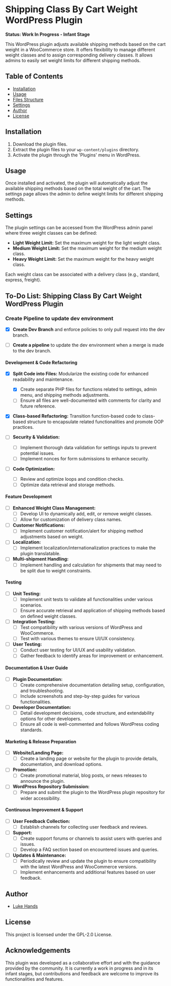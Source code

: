 # Shipping Class By Cart Weight WordPress Plugin

**Status: Work In Progress - Infant Stage**

This WordPress plugin adjusts available shipping methods based on the cart weight in a WooCommerce store. It offers flexibility to manage different weight classes and to assign corresponding delivery classes. It allows admins to easily set weight limits for different shipping methods.

## Table of Contents

- [Installation](#installation)
- [Usage](#usage)
- [Files Structure](#files-structure)
- [Settings](#settings)
- [Author](#author)
- [License](#license)

## Installation

1. Download the plugin files.
2. Extract the plugin files to your `wp-content/plugins` directory.
3. Activate the plugin through the 'Plugins' menu in WordPress.

## Usage

Once installed and activated, the plugin will automatically adjust the available shipping methods based on the total weight of the cart. The settings page allows the admin to define weight limits for different shipping methods.

## Settings

The plugin settings can be accessed from the WordPress admin panel where three weight classes can be defined:
- **Light Weight Limit:** Set the maximum weight for the light weight class.
- **Medium Weight Limit:** Set the maximum weight for the medium weight class.
- **Heavy Weight Limit:** Set the maximum weight for the heavy weight class.

Each weight class can be associated with a delivery class (e.g., standard, express, freight).
## To-Do List: Shipping Class By Cart Weight WordPress Plugin
### Create Pipeline to update dev environment
- [X] **Create Dev Branch** and enforce policies to only pull request into the dev branch.

- [ ] **Create a pipeline** to update the dev environment when a merge is made to the dev branch.
#### Development & Code Refactoring
- [X] **Split Code into Files:** Modularize the existing code for enhanced readability and maintenance.
    - [X] Create separate PHP files for functions related to settings, admin menu, and shipping methods adjustments.
    - [ ] Ensure all files are well-documented with comments for clarity and future reference.
  
- [X] **Class-based Refactoring:** Transition function-based code to class-based structure to encapsulate related functionalities and promote OOP practices.
  
- [ ] **Security & Validation:** 
    - [ ] Implement thorough data validation for settings inputs to prevent potential issues.
    - [ ] Implement nonces for form submissions to enhance security.

- [ ] **Code Optimization:** 
    - [ ] Review and optimize loops and condition checks.
    - [ ] Optimize data retrieval and storage methods.

#### Feature Development
- [ ] **Enhanced Weight Class Management:**
    - [ ] Develop UI to dynamically add, edit, or remove weight classes.
    - [ ] Allow for customization of delivery class names.

- [ ] **Customer Notifications:**
    - [ ] Implement customer notification/alert for shipping method adjustments based on weight.

- [ ] **Localization:**
    - [ ] Implement localization/internationalization practices to make the plugin translatable.

- [ ] **Multi-shipment Handling:**
    - [ ] Implement handling and calculation for shipments that may need to be split due to weight constraints.

#### Testing
- [ ] **Unit Testing:**
    - [ ] Implement unit tests to validate all functionalities under various scenarios.
    - [ ] Ensure accurate retrieval and application of shipping methods based on defined weight classes.

- [ ] **Integration Testing:**
    - [ ] Test compatibility with various versions of WordPress and WooCommerce.
    - [ ] Test with various themes to ensure UI/UX consistency.

- [ ] **User Testing:**
    - [ ] Conduct user testing for UI/UX and usability validation.
    - [ ] Gather feedback to identify areas for improvement or enhancement.

#### Documentation & User Guide
- [ ] **Plugin Documentation:**
    - [ ] Create comprehensive documentation detailing setup, configuration, and troubleshooting.
    - [ ] Include screenshots and step-by-step guides for various functionalities.

- [ ] **Developer Documentation:**
    - [ ] Detail development decisions, code structure, and extendability options for other developers.
    - [ ] Ensure all code is well-commented and follows WordPress coding standards.

#### Marketing & Release Preparation
- [ ] **Website/Landing Page:**
    - [ ] Create a landing page or website for the plugin to provide details, documentation, and download options.

- [ ] **Promotion:**
    - [ ] Create promotional material, blog posts, or news releases to announce the plugin.

- [ ] **WordPress Repository Submission:**
    - [ ] Prepare and submit the plugin to the WordPress plugin repository for wider accessibility.

#### Continuous Improvement & Support
- [ ] **User Feedback Collection:**
    - [ ] Establish channels for collecting user feedback and reviews.

- [ ] **Support:**
    - [ ] Create support forums or channels to assist users with queries and issues.
    - [ ] Develop a FAQ section based on encountered issues and queries.

- [ ] **Updates & Maintenance:**
    - [ ] Periodically review and update the plugin to ensure compatibility with the latest WordPress and WooCommerce versions.
    - [ ] Implement enhancements and additional features based on user feedback.

## Author

- [Luke Hands](https://lukehands.net/)

## License

This project is licensed under the GPL-2.0 License.

## Acknowledgements

This plugin was developed as a collaborative effort and with the guidance provided by the community. It is currently a work in progress and in its infant stages, but contributions and feedback are welcome to improve its functionalities and features.
